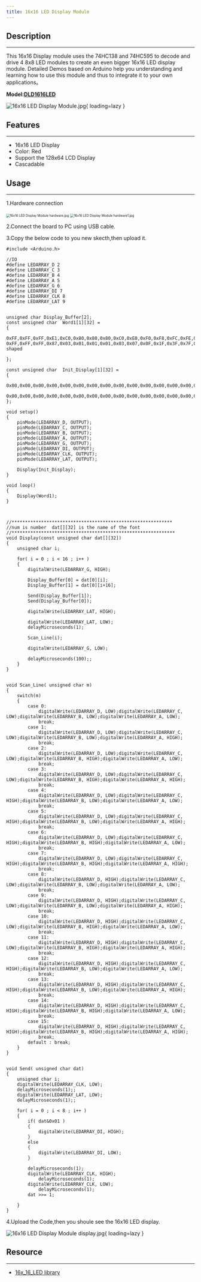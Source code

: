 ```yaml
---
title: 16x16 LED Display Module
---
```


## Description
-----------

This 16x16 Display module uses the 74HC138 and 74HC595 to decode and drive 4 8x8 LED modules to create an even bigger 16x16 LED display module. Detailed Demos based on Arduino help you understanding and learning how to use this module and thus to integrate it to your own applications。

**Model:[DLD1616LED](http://www.elecrow.com/16x16-led-display-module-p-881.html)**

![16x16 LED Display Module.jpg](https://wiki.elecrow.com/images/thumb/a/a8/16x16_LED_Display_Module.jpg/400px-16x16_LED_Display_Module.jpg){ loading=lazy }

## Features
--------

- 16x16 LED Display
- Color: Red
- Support the 128x64 LCD Display
- Cascadable

## Usage
-----

1.Hardware connection

<img loading="lazy" src="https://wiki.elecrow.com/images/thumb/c/c1/16x16_LED_Display_Module_hardware.jpg/600px-16x16_LED_Display_Module_hardware.jpg" alt="16x16 LED Display Module hardware.jpg" style="zoom:60%;" />
<img loading="lazy" src="https://wiki.elecrow.com/images/thumb/a/ae/16x16_LED_Display_Module_hardware1.jpg/600px-16x16_LED_Display_Module_hardware1.jpg" alt="16x16 LED Display Module hardware1.jpg" style="zoom:60%;" />

2.Connect the board to PC using USB cable.

3.Copy the below code to you new skecth,then upload it.

```
#include <Arduino.h>

//IO    
#define LEDARRAY_D 2
#define LEDARRAY_C 3
#define LEDARRAY_B 4
#define LEDARRAY_A 5
#define LEDARRAY_G 6
#define LEDARRAY_DI 7
#define LEDARRAY_CLK 8
#define LEDARRAY_LAT 9


unsigned char Display_Buffer[2];
const unsigned char  Word1[1][32] = 
{

0xFF,0xFF,0xFF,0xE1,0xC0,0x80,0x80,0x80,0xC0,0xE0,0xF0,0xF8,0xFC,0xFE,0xFF,0xFF,
0xFF,0xFF,0xFF,0x87,0x03,0x01,0x01,0x01,0x03,0x07,0x0F,0x1F,0x3F,0x7F,0xFF,0xFF,//heart-shaped

};

const unsigned char  Init_Display[1][32] = 
{
	0x00,0x00,0x00,0x00,0x00,0x00,0x00,0x00,0x00,0x00,0x00,0x00,0x00,0x00,0x00,0x00,
	0x00,0x00,0x00,0x00,0x00,0x00,0x00,0x00,0x00,0x00,0x00,0x00,0x00,0x00,0x00,0x00,
};

void setup()
{
	pinMode(LEDARRAY_D, OUTPUT); 
	pinMode(LEDARRAY_C, OUTPUT);
	pinMode(LEDARRAY_B, OUTPUT);
	pinMode(LEDARRAY_A, OUTPUT);
	pinMode(LEDARRAY_G, OUTPUT);
	pinMode(LEDARRAY_DI, OUTPUT);
	pinMode(LEDARRAY_CLK, OUTPUT);
	pinMode(LEDARRAY_LAT, OUTPUT);

	Display(Init_Display);
}

void loop()
{
	Display(Word1);	
}



//************************************************************
//num is number  dat[][32] is the name of the font
//*************************************************************
void Display(const unsigned char dat[][32])					
{
	unsigned char i;

	for( i = 0 ; i < 16 ; i++ )
	{
		digitalWrite(LEDARRAY_G, HIGH);		
		
		Display_Buffer[0] = dat[0][i];		
		Display_Buffer[1] = dat[0][i+16];

		Send(Display_Buffer[1]);
		Send(Display_Buffer[0]);

		digitalWrite(LEDARRAY_LAT, HIGH);					
	
		digitalWrite(LEDARRAY_LAT, LOW);
		delayMicroseconds(1);

		Scan_Line(i);							

		digitalWrite(LEDARRAY_G, LOW);
		
		delayMicroseconds(100);;							
	}	
}


void Scan_Line( unsigned char m)
{	
	switch(m)
	{
		case 0:			
			digitalWrite(LEDARRAY_D, LOW);digitalWrite(LEDARRAY_C, LOW);digitalWrite(LEDARRAY_B, LOW);digitalWrite(LEDARRAY_A, LOW); 					
			break;
		case 1:					
			digitalWrite(LEDARRAY_D, LOW);digitalWrite(LEDARRAY_C, LOW);digitalWrite(LEDARRAY_B, LOW);digitalWrite(LEDARRAY_A, HIGH); 		
			break;
		case 2:					
			digitalWrite(LEDARRAY_D, LOW);digitalWrite(LEDARRAY_C, LOW);digitalWrite(LEDARRAY_B, HIGH);digitalWrite(LEDARRAY_A, LOW); 		
			break;
		case 3:					
			digitalWrite(LEDARRAY_D, LOW);digitalWrite(LEDARRAY_C, LOW);digitalWrite(LEDARRAY_B, HIGH);digitalWrite(LEDARRAY_A, HIGH); 		
			break;
		case 4:
			digitalWrite(LEDARRAY_D, LOW);digitalWrite(LEDARRAY_C, HIGH);digitalWrite(LEDARRAY_B, LOW);digitalWrite(LEDARRAY_A, LOW); 		
			break;
		case 5:
			digitalWrite(LEDARRAY_D, LOW);digitalWrite(LEDARRAY_C, HIGH);digitalWrite(LEDARRAY_B, LOW);digitalWrite(LEDARRAY_A, HIGH); 		
			break;
		case 6:
			digitalWrite(LEDARRAY_D, LOW);digitalWrite(LEDARRAY_C, HIGH);digitalWrite(LEDARRAY_B, HIGH);digitalWrite(LEDARRAY_A, LOW); 		
			break;
		case 7:
			digitalWrite(LEDARRAY_D, LOW);digitalWrite(LEDARRAY_C, HIGH);digitalWrite(LEDARRAY_B, HIGH);digitalWrite(LEDARRAY_A, HIGH); 		
			break;
		case 8:
			digitalWrite(LEDARRAY_D, HIGH);digitalWrite(LEDARRAY_C, LOW);digitalWrite(LEDARRAY_B, LOW);digitalWrite(LEDARRAY_A, LOW); 		
			break;
		case 9:
			digitalWrite(LEDARRAY_D, HIGH);digitalWrite(LEDARRAY_C, LOW);digitalWrite(LEDARRAY_B, LOW);digitalWrite(LEDARRAY_A, HIGH); 		
			break;	
		case 10:
			digitalWrite(LEDARRAY_D, HIGH);digitalWrite(LEDARRAY_C, LOW);digitalWrite(LEDARRAY_B, HIGH);digitalWrite(LEDARRAY_A, LOW); 		
			break;
		case 11:
			digitalWrite(LEDARRAY_D, HIGH);digitalWrite(LEDARRAY_C, LOW);digitalWrite(LEDARRAY_B, HIGH);digitalWrite(LEDARRAY_A, HIGH); 		
			break;
		case 12:
			digitalWrite(LEDARRAY_D, HIGH);digitalWrite(LEDARRAY_C, HIGH);digitalWrite(LEDARRAY_B, LOW);digitalWrite(LEDARRAY_A, LOW); 		
			break;
		case 13:
			digitalWrite(LEDARRAY_D, HIGH);digitalWrite(LEDARRAY_C, HIGH);digitalWrite(LEDARRAY_B, LOW);digitalWrite(LEDARRAY_A, HIGH); 		
			break;
		case 14:
			digitalWrite(LEDARRAY_D, HIGH);digitalWrite(LEDARRAY_C, HIGH);digitalWrite(LEDARRAY_B, HIGH);digitalWrite(LEDARRAY_A, LOW); 		
			break;
		case 15:
			digitalWrite(LEDARRAY_D, HIGH);digitalWrite(LEDARRAY_C, HIGH);digitalWrite(LEDARRAY_B, HIGH);digitalWrite(LEDARRAY_A, HIGH); 		
			break;
		default : break;	
	}
}


void Send( unsigned char dat)
{
	unsigned char i;
	digitalWrite(LEDARRAY_CLK, LOW);
	delayMicroseconds(1);;	
	digitalWrite(LEDARRAY_LAT, LOW);
	delayMicroseconds(1);;

	for( i = 0 ; i < 8 ; i++ )
	{
		if( dat&0x01 )
		{
			digitalWrite(LEDARRAY_DI, HIGH);	
		}
		else
		{
			digitalWrite(LEDARRAY_DI, LOW);
		}

		delayMicroseconds(1);
		digitalWrite(LEDARRAY_CLK, HIGH);				
			delayMicroseconds(1);
		digitalWrite(LEDARRAY_CLK, LOW);
			delayMicroseconds(1);		
		dat >>= 1;
			
	}			
}
```

4.Upload the Code,then you shoule see the 16x16 LED display.


![16x16 LED Display Module display.jpg](https://wiki.elecrow.com/images/thumb/1/1a/16x16_LED_Display_Module_display.jpg/400px-16x16_LED_Display_Module_display.jpg){ loading=lazy }

## Resource
--------

- [16x\_16\_LED library](../../files/Arduino-Demo-for-16x16-LED-zip.md)